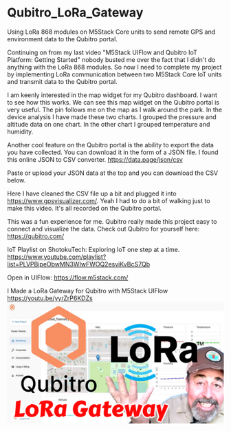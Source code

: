 # Qubitro_LoRa_Gateway
Using LoRa 868 modules on M5Stack Core units to send remote GPS and environment data to the Qubitro portal.

Continuing on from my last video "M5Stack UIFlow and Qubitro IoT Platform: Getting Started" nobody busted me over the fact that I didn't do anything with the LoRa 868 modules. So now I need to complete my project by implementing LoRa communication between two M5Stack Core IoT units and transmit data to the Qubitro portal.

I am keenly interested in the map widget for my Qubitro dashboard. I want to see how this works. We can see this map widget on the Qubitro portal is very useful. The pin follows me on the map as I walk around the park.
In the device analysis I have made these two charts. I grouped the pressure and altitude data on one chart. In the other chart I grouped temperature and humidity.

Another cool feature on the Qubitro portal is the ability to export the data you have collected. You can download it in the form of a JSON file. I found this online JSON to CSV converter. https://data.page/json/csv

Paste or upload your JSON data at the top and you can download the CSV below.

Here I have cleaned the CSV file up a bit and plugged it into https://www.gpsvisualizer.com/. Yeah I had to do a bit of walking just to make this video. It's all recorded on the Qubitro portal.

This was a fun experience for me. Qubitro really made this project easy to connect and visualize the data. Check out Qubitro for yourself here: 
https://qubitro.com/

IoT Playlist on ShotokuTech: Exploring IoT one step at a time.
https://www.youtube.com/playlist?list=PLVPBipeObwMN3WIwFWOQ2esviKvBcS7Qb

Open in UIFlow:
https://flow.m5stack.com/

I Made a LoRa Gateway for Qubitro with M5Stack UIFlow https://youtu.be/yyrZrP6KDZs
![](https://github.com/ShotokuTech/Qubitro_LoRa_Gateway/blob/main/qubitro%20lora%20gateway.png)

